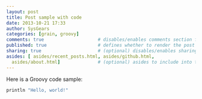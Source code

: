 ```yaml
---
layout: post
title: Post sample with code
date: 2013-10-21 17:33
author: SysGears
categories: [grain, groovy]
comments: true                    # disables/enables comments section for the post
published: true                   # defines whether to render the post in 'generate' mode
sharing: true                     # (optional) disables/enables sharing options for the post, 'true' is by default
asides: [ asides/recent_posts.html, asides/github.html,
  asides/about.html]              # (optional) asides to include into the post page, all asides are included by default
---
```


Here is a Groovy code sample:

<!--more-->

```groovy HelloWorld.groovy
println "Hello, world!"
```
